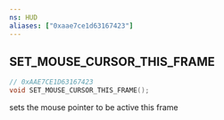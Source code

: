 ```yaml
---
ns: HUD
aliases: ["0xaae7ce1d63167423"]
---
```

## SET_MOUSE_CURSOR_THIS_FRAME

```c
// 0xAAE7CE1D63167423
void SET_MOUSE_CURSOR_THIS_FRAME();
```

sets the mouse pointer to be active this frame


